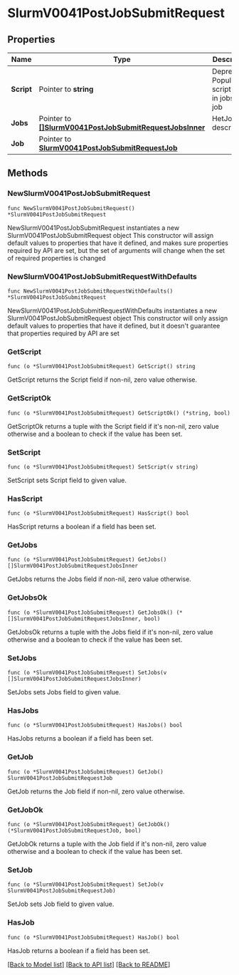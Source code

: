 # SlurmV0041PostJobSubmitRequest

## Properties

Name | Type | Description | Notes
------------ | ------------- | ------------- | -------------
**Script** | Pointer to **string** | Deprecated; Populate script field in jobs[0] or job | [optional] 
**Jobs** | Pointer to [**[]SlurmV0041PostJobSubmitRequestJobsInner**](SlurmV0041PostJobSubmitRequestJobsInner.md) | HetJob description | [optional] 
**Job** | Pointer to [**SlurmV0041PostJobSubmitRequestJob**](SlurmV0041PostJobSubmitRequestJob.md) |  | [optional] 

## Methods

### NewSlurmV0041PostJobSubmitRequest

`func NewSlurmV0041PostJobSubmitRequest() *SlurmV0041PostJobSubmitRequest`

NewSlurmV0041PostJobSubmitRequest instantiates a new SlurmV0041PostJobSubmitRequest object
This constructor will assign default values to properties that have it defined,
and makes sure properties required by API are set, but the set of arguments
will change when the set of required properties is changed

### NewSlurmV0041PostJobSubmitRequestWithDefaults

`func NewSlurmV0041PostJobSubmitRequestWithDefaults() *SlurmV0041PostJobSubmitRequest`

NewSlurmV0041PostJobSubmitRequestWithDefaults instantiates a new SlurmV0041PostJobSubmitRequest object
This constructor will only assign default values to properties that have it defined,
but it doesn't guarantee that properties required by API are set

### GetScript

`func (o *SlurmV0041PostJobSubmitRequest) GetScript() string`

GetScript returns the Script field if non-nil, zero value otherwise.

### GetScriptOk

`func (o *SlurmV0041PostJobSubmitRequest) GetScriptOk() (*string, bool)`

GetScriptOk returns a tuple with the Script field if it's non-nil, zero value otherwise
and a boolean to check if the value has been set.

### SetScript

`func (o *SlurmV0041PostJobSubmitRequest) SetScript(v string)`

SetScript sets Script field to given value.

### HasScript

`func (o *SlurmV0041PostJobSubmitRequest) HasScript() bool`

HasScript returns a boolean if a field has been set.

### GetJobs

`func (o *SlurmV0041PostJobSubmitRequest) GetJobs() []SlurmV0041PostJobSubmitRequestJobsInner`

GetJobs returns the Jobs field if non-nil, zero value otherwise.

### GetJobsOk

`func (o *SlurmV0041PostJobSubmitRequest) GetJobsOk() (*[]SlurmV0041PostJobSubmitRequestJobsInner, bool)`

GetJobsOk returns a tuple with the Jobs field if it's non-nil, zero value otherwise
and a boolean to check if the value has been set.

### SetJobs

`func (o *SlurmV0041PostJobSubmitRequest) SetJobs(v []SlurmV0041PostJobSubmitRequestJobsInner)`

SetJobs sets Jobs field to given value.

### HasJobs

`func (o *SlurmV0041PostJobSubmitRequest) HasJobs() bool`

HasJobs returns a boolean if a field has been set.

### GetJob

`func (o *SlurmV0041PostJobSubmitRequest) GetJob() SlurmV0041PostJobSubmitRequestJob`

GetJob returns the Job field if non-nil, zero value otherwise.

### GetJobOk

`func (o *SlurmV0041PostJobSubmitRequest) GetJobOk() (*SlurmV0041PostJobSubmitRequestJob, bool)`

GetJobOk returns a tuple with the Job field if it's non-nil, zero value otherwise
and a boolean to check if the value has been set.

### SetJob

`func (o *SlurmV0041PostJobSubmitRequest) SetJob(v SlurmV0041PostJobSubmitRequestJob)`

SetJob sets Job field to given value.

### HasJob

`func (o *SlurmV0041PostJobSubmitRequest) HasJob() bool`

HasJob returns a boolean if a field has been set.


[[Back to Model list]](../README.md#documentation-for-models) [[Back to API list]](../README.md#documentation-for-api-endpoints) [[Back to README]](../README.md)


